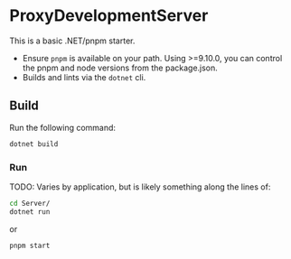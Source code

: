 # ProxyDevelopmentServer

This is a basic .NET/pnpm starter.

- Ensure `pnpm` is available on your path. Using >=9.10.0, you can control the pnpm and node versions from the package.json.
- Builds and lints via the `dotnet` cli.

## Build

Run the following command:

```sh
dotnet build
```

### Run

TODO: Varies by application, but is likely something along the lines of:

```sh
cd Server/
dotnet run
```

or

```sh
pnpm start
```
